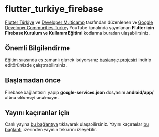 # flutter_turkiye_firebase

[Flutter Türkiye](https://www.twitter.com/Flutter_Turkiye) ve [Developer Multicamp](https://twitter.com/devmulticamp) tarafından düzenlenen ve [Google Developer Communities Turkey](https://www.youtube.com/c/GoogleDevelopersTurkey) YouTube kanalında yayınlanan **Flutter için Firebase Kurulum ve Kullanım Eğitimi** kodlarına buradan ulaşabilirsiniz.

## Önemli Bilgilendirme
Eğitim sırasında eş zamanlı gitmek istiyorsanız [başlangıç projesini](https://github.com/bgoktugozdemir/flutter_turkiye_firebase/tree/starter) indirip editörünüzde çalıştırabilirsiniz.

## Başlamadan önce

Firebase bağlantısını yapıp **google-services.json** dosyasını **android/app/** altına eklemeyi unutmayın.

## Yayını kaçıranlar için

Canlı yayına [bu bağlantıya](https://www.youtube.com/watch?v=4Vf6_qNhpXc) tıklayarak ulaşabilirsiniz.
Yayını kaçıranlar [bu bağlantı](https://www.youtube.com/watch?v=4Vf6_qNhpXc) üzerinden yayının tekrarını izleyebilir.
